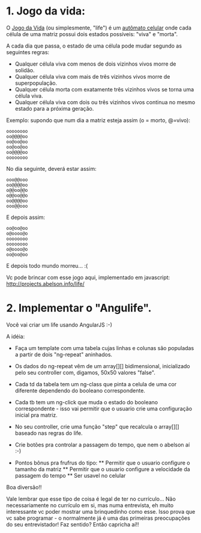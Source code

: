# 1. Jogo da vida:

O [Jogo da Vida](http://pt.wikipedia.org/wiki/Jogo_da_vida) (ou simplesmente, "life") é um [autômato celular](http://pt.wikipedia.org/wiki/Aut%C3%B3mato_celular) onde cada
célula de uma matriz possui dois estados possíveis: "viva" e "morta".

A cada dia que passa, o estado de uma célula pode mudar segundo as seguintes regras:

* Qualquer célula viva com menos de dois vizinhos vivos morre de solidão.
* Qualquer célula viva com mais de três vizinhos vivos morre de superpopulação.
* Qualquer célula morta com exatamente três vizinhos vivos se torna uma célula viva.
* Qualquer célula viva com dois ou três vizinhos vivos continua no mesmo estado para a próxima geração.

Exemplo: supondo que num dia a matriz esteja assim (o = morto, @=vivo):


```
oooooooo
oo@@@@oo
oo@oo@oo
oo@oo@oo
oo@@@@oo
oooooooo
```

No dia seguinte, deverá estar assim:

```
ooo@@ooo
oo@@@@oo
o@@oo@@o
o@@oo@@o
oo@@@@oo
ooo@@ooo
```

E depois assim:

```
oo@oo@oo
o@oooo@o
oooooooo
oooooooo
o@oooo@o
oo@oo@oo
```

E depois todo mundo morreu... :(

Vc pode brincar com esse jogo aqui, implementado em javascript:
http://projects.abelson.info/life/

# 2. Implementar o "Angulife".

Você vai criar um life usando AngularJS :-)

A idéia:

* Faça um template com uma tabela cujas linhas e colunas são populadas a partir de dois "ng-repeat" aninhados.
* Os dados do ng-repeat vêm de um array[][] bidimensional, inicializado pelo seu controller com, digamos, 50x50 valores "false".
* Cada td da tabela tem um ng-class que pinta a celula de uma cor diferente dependendo do booleano correspondente.
* Cada tb tem um ng-click que muda o estado do booleano correspondente - isso vai permitir que o usuario crie uma configuração inicial pra matriz.
* No seu controller, crie uma função "step" que recalcula o array[][] baseado nas regras do life.
* Crie botões pra controlar a passagem do tempo, que nem o abelson aí :-)

* Pontos bônus pra frufrus do tipo:
** Permitir que o usuario configure o tamanho da matriz
** Permitir que o usuario configure a velocidade da passagem do tempo
** Ser usavel no celular

Boa diversão!!

Vale lembrar que esse tipo de coisa é legal de ter no currículo... 
Não necessariamente no currículo em si, mas numa entrevista, eh muito interessante vc poder mostrar uma brinquedinho como esse.
Isso prova que vc sabe programar - o normalmente já é uma das primeiras preocupações do seu entrevistador!
Faz sentido? Então capricha aí!!